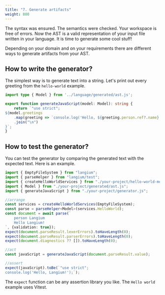 ```yaml
---
title: "7. Generate artifacts"
weight: 800
---
```

The syntax was ensured. The semantics were checked. Your workspace is free of errors. Now the AST is a valid representation of your input file written in your language. It is time to generate some cool stuff!

Depending on your domain and on your requirements there are different ways to generate artifacts from your AST.

## How to write the generator?

The simplest way is to generate text into a string. Let's print out every greeting from the `hello-world` example.

```typescript
import type { Model } from '../language/generated/ast.js';

export function generateJavaScript(model: Model): string {
    return `"use strict";
${model.greetings
    .map(greeting => `console.log('Hello, ${greeting.person.ref?.name}!');`)
    .join("\n")
}`;
}
```

## How to test the generator?

You can test the generator by comparing the generated text with the expected text. Here is an example.

```typescript
import { EmptyFileSystem } from "langium";
import { parseHelper } from "langium/test";
import { createHelloWorldServices } from "./your-project/hello-world-module.js";
import { Model } from "./your-project/generated/ast.js";
import { generateJavaScript } from "./your-project/generator.js";

//arrange
const services = createHelloWorldServices(EmptyFileSystem);
const parse = parseHelper<Model>(services.HelloWorld);
const document = await parse(`
    person Langium
    Hello Langium!
`, {validation: true});
expect(document.parseResult.lexerErrors).toHaveLength(0);
expect(document.parseResult.parserErrors).toHaveLength(0);
expect(document.diagnostics ?? []).toHaveLength(0);

//act
const javaScript = generateJavaScript(document.parseResult.value);

//assert
expect(javaScript).toBe(`"use strict";
console.log('Hello, Langium!');`);
```

The `expect` function can be any assertion library you like. The `Hello world` example uses Vitest.
